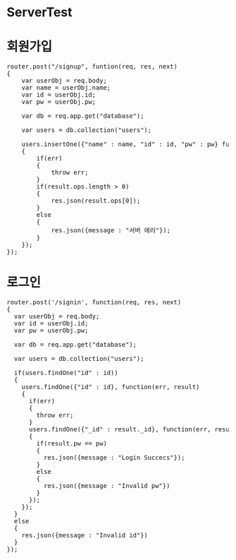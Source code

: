 # ServerTest

# 회원가입
<pre>
router.post("/signup", funtion(req, res, next)
{
    var userObj = req.body;
    var name = userObj.name;
    var id = userObj.id;
    var pw = userObj.pw;

    var db = req.app.get("database");

    var users = db.collection("users");

    users.insertOne({"name" : name, "id" : id, "pw" : pw} function(err, result)
    {
        if(err)
        {
            throw err;
        }
        if(result.ops.length > 0)
        {
            res.json(result.ops[0]);
        }
        else
        {
            res.json({message : "서버 에러"});
        }
    });
});
</pre>

# 로그인
<pre>
router.post('/signin', function(req, res, next)
{
  var userObj = req.body;
  var id = userObj.id;
  var pw = userObj.pw;

  var db = req.app.get("database");

  var users = db.collection("users");

  if(users.findOne("id" : id))
  {
    users.findOne({"id" : id}, function(err, result)
    {
      if(err)
      {
        throw err;
      }
      users.findOne({"_id" : result._id}, function(err, result)
      {
        if(result.pw == pw)
        {
          res.json({message : "Login Succecs"});
        }
        else
        {
          res.json({message : "Invalid pw"})
        }
      });
    });
  }
  else
  {
    res.json({message : "Invalid id"})
  }
});
</pre>